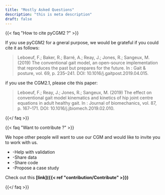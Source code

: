 ```yaml
---
title: "Mostly Asked Questions"
description: "this is meta description"
draft: false
---
```


{{< faq "How to cite pyCGM2 ?" >}}

If you use pyCGM2 for a gneral purpose, we would be grateful if you could cite it as follows:

> Leboeuf, F.; Baker, R.; Barré, A.; Reay, J.; Jones, R.; Sangeux, M. (2019) The conventional gait model, an open-source implementation that reproduces the past but prepares for the future. In : Gait & posture, vol. 69, p. 235–241. DOI: 10.1016/j.gaitpost.2019.04.015.


if you use the CGM2.1, please cite this paper:

> Leboeuf, F.; Reay, J.; Jones, R.; Sangeux, M. (2019) The effect on conventional gait model kinematics and kinetics of hip joint centre equations in adult healthy gait. In : Journal of biomechanics, vol. 87, p. 167–171. DOI: 10.1016/j.jbiomech.2019.02.010.

{{</ faq >}}


{{< faq "Want to contribute ?" >}}

We hope other people will want to use our CGM and would like to invite you to work with us.

* -Help with validation
* -Share data
* -Share code
* -Propose a case study

Check out this **[link]({{< ref "contribution/Contribute" >}})**

{{</ faq >}}
